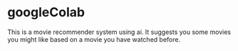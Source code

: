 # googleColab
This is a movie recommender system using ai.
It suggests you some movies you might like based on a movie you have watched before.
